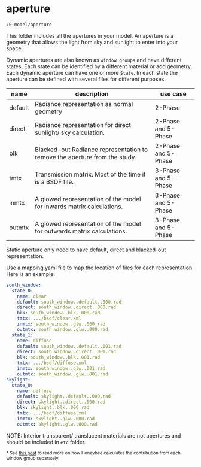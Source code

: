 # aperture

`/0-model/aperture`

This folder includes all the apertures in your model. An aperture is a geometry that
allows the light from sky and sunlight to enter into your space.

Dynamic apertures are also known as `window groups` and have different states. Each state
can be identified by a different material or add geometry. Each dynamic aperture can have
one or more `State`. In each state the aperture can be defined with several files for
different purposes.

| name | description | use case |
| --- | --- | --- |
| default | Radiance representation as normal geometry | 2-Phase |
| direct | Radiance representation for direct sunlight/ sky calculation. | 2-Phase and 5-Phase |
| blk | Blacked-out Radiance representation to remove the aperture from the study. | 2-Phase and 5-Phase |
| tmtx | Transmission matrix. Most of the time it is a BSDF file. | 3-Phase and 5-Phase |
| inmtx | A glowed representation of the model for inwards matrix calculations. | 3-Phase and 5-Phase |
| outmtx | A glowed representation of the model for outwards matrix calculations. | 3-Phase and 5-Phase |

Static aperture only need to have default, direct and blacked-out representation.

Use a mapping.yaml file to map the location of files for each representation. Here is an
example:

```yaml
south_window:
  state_0:
    name: clear
    default: south_window..default..000.rad
    direct: south_window..direct..000.rad
    blk: south_window..blk..000.rad
    tmtx: .../bsdf/clear.xml
    inmtx: south_window..glw..000.rad
    outmtx: south_window..glw..000.rad
  state_1:
    name: diffuse
    default: south_window..default..001.rad
    direct: south_window..direct..001.rad
    blk: south_window..blk..001.rad
    tmtx: .../bsdf/diffuse.xml
    inmtx: south_window..glw..001.rad
    outmtx: south_window..glw..001.rad
skylight:
  state_0:
    name: diffuse
    default: skylight..default..000.rad
    direct: skylight..direct..000.rad
    blk: skylight..blk..000.rad
    tmtx: .../bsdf/diffuse.xml
    inmtx: skylight..glw..000.rad
    outmtx: skylight..glw..000.rad
```

NOTE:
Interior transparent/ translucent materials are not apertures and should be included in
`etc` folder.

<sub>* See [this post](https://github.com/ladybug-tools/honeybee/wiki/How-does-Honeybee%5B-%5D-set-up-the-input-files-for-multi-phase-daylight-simulation#how-does-honeybee-handles-such-cases) to read more on how Honeybee calculates the contribution from each window group separately.</sub>
